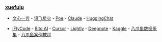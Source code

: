 ### **[xuefulu](http://xuefulu.com/)**

+ [文心一言](https://yiyan.baidu.com/) - [讯飞星火](https://xinghuo.xfyun.cn/desk) - [Poe](https://poe.com/) - [Claude](https://claude.ai/) - [HuggingChat](https://huggingface.co/chat/)

+ [iFlyCode](https://iflycode.xfyun.cn/) - [Bito AI](https://alpha.bito.co/bitoai/) - [Cursor](https://www.cursor.so/) - [Lightly](https://lightly.teamcode.com/login) - [Deepnote](https://deepnote.com/sign-in) - [Kaggle](https://www.kaggle.com/) - [八爪鱼数据采集](https://www.bazhuayu.com/download/windows) - [八爪鱼案例教程](https://www.bazhuayu.com/tutorial8/hottutorial/wycjsc)
